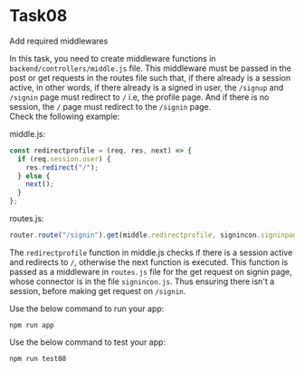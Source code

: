 # Task08

Add required middlewares

In this task, you need to create middleware functions in `backend/controllers/middle.js` file.
This middleware must be passed in the post or get requests in the routes file such that, if there already is a session active, in other words, if there already is a signed in user, the `/signup` and `/signin` page must redirect to `/` i.e, the profile page.
And if there is no session, the `/` page must redirect to the `/signin` page.  
Check the following example:

middle.js:

```js
const redirectprofile = (req, res, next) => {
  if (req.session.user) {
    res.redirect("/");
  } else {
    next();
  }
};
```

routes.js:

```js
router.route("/signin").get(middle.redirectprofile, signincon.signinpage);
```

The `redirectprofile` function in middle.js checks if there is a session active and redirects to `/`, otherwise the next function is executed.
This function is passed as a middleware in `routes.js` file for the get request on signin page, whose connector is in the file `signincon.js`.
Thus ensuring there isn't a session, before making get request on `/signin`.

Use the below command to run your app:

```
npm run app
```

Use the below command to test your app:

```
npm run test08
```